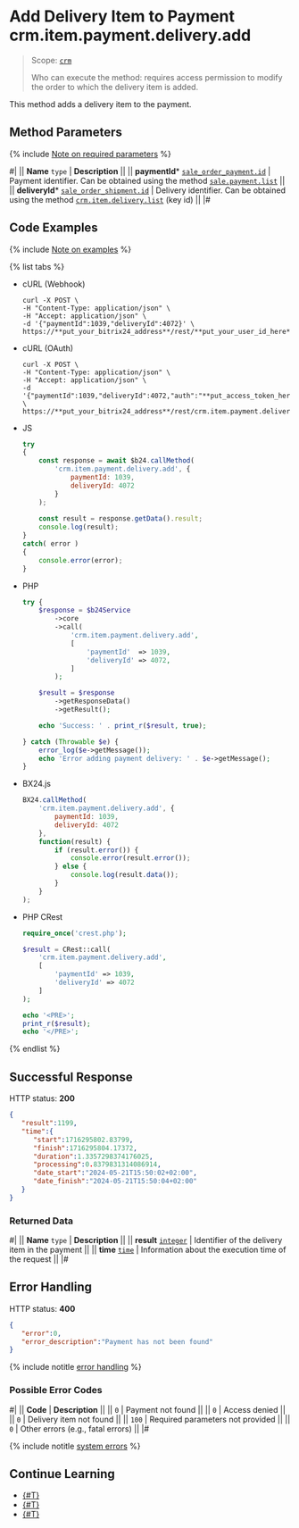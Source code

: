 # Add Delivery Item to Payment crm.item.payment.delivery.add

> Scope: [`crm`](../../../../scopes/permissions.md)
>
> Who can execute the method: requires access permission to modify the order to which the delivery item is added.

This method adds a delivery item to the payment.

## Method Parameters

{% include [Note on required parameters](../../../../../_includes/required.md) %}

#|
|| **Name**
`type` | **Description** ||
|| **paymentId***
[`sale_order_payment.id`](../../../../sale/data-types.md#sale_order_payment) | Payment identifier.
Can be obtained using the method [`sale.payment.list`](../../../../sale/payment/sale-payment-list.md) ||
|| **deliveryId***
[`sale_order_shipment.id`](../../../../sale/data-types.md#sale_order_shipment) | Delivery identifier.
Can be obtained using the method [`crm.item.delivery.list`](../../delivery/crm-item-delivery-list.md) (key id) ||
|#

## Code Examples

{% include [Note on examples](../../../../../_includes/examples.md) %}

{% list tabs %}

- cURL (Webhook)

    ```http
    curl -X POST \
    -H "Content-Type: application/json" \
    -H "Accept: application/json" \
    -d '{"paymentId":1039,"deliveryId":4072}' \
    https://**put_your_bitrix24_address**/rest/**put_your_user_id_here**/**put_your_webhook_here**/crm.item.payment.delivery.add
    ```

- cURL (OAuth)

    ```http
    curl -X POST \
    -H "Content-Type: application/json" \
    -H "Accept: application/json" \
    -d '{"paymentId":1039,"deliveryId":4072,"auth":"**put_access_token_here**"}' \
    https://**put_your_bitrix24_address**/rest/crm.item.payment.delivery.add
    ```

- JS

    ```js
    try
    {
    	const response = await $b24.callMethod(
    		'crm.item.payment.delivery.add', {
    			paymentId: 1039,
    			deliveryId: 4072
    		}
    	);
    	
    	const result = response.getData().result;
    	console.log(result);
    }
    catch( error )
    {
    	console.error(error);
    }
    ```

- PHP

    ```php
    try {
        $response = $b24Service
            ->core
            ->call(
                'crm.item.payment.delivery.add',
                [
                    'paymentId'  => 1039,
                    'deliveryId' => 4072,
                ]
            );
    
        $result = $response
            ->getResponseData()
            ->getResult();
    
        echo 'Success: ' . print_r($result, true);
    
    } catch (Throwable $e) {
        error_log($e->getMessage());
        echo 'Error adding payment delivery: ' . $e->getMessage();
    }
    ```

- BX24.js

    ```js
    BX24.callMethod(
        'crm.item.payment.delivery.add', {
            paymentId: 1039,
            deliveryId: 4072
        },
        function(result) {
            if (result.error()) {
                console.error(result.error());
            } else {
                console.log(result.data());
            }
        }
    );
    ```

- PHP CRest

    ```php
    require_once('crest.php');

    $result = CRest::call(
        'crm.item.payment.delivery.add',
        [
            'paymentId' => 1039,
            'deliveryId' => 4072
        ]
    );

    echo '<PRE>';
    print_r($result);
    echo '</PRE>';
    ```

{% endlist %}

## Successful Response

HTTP status: **200**

```json
{
   "result":1199,
   "time":{
      "start":1716295802.83799,
      "finish":1716295804.17372,
      "duration":1.3357298374176025,
      "processing":0.8379831314086914,
      "date_start":"2024-05-21T15:50:02+02:00",
      "date_finish":"2024-05-21T15:50:04+02:00"
   }
}
```

### Returned Data

#|
|| **Name**
`type` | **Description** ||
|| **result**
[`integer`](../../../../data-types.md) | Identifier of the delivery item in the payment ||
|| **time**
[`time`](../../../../data-types.md) | Information about the execution time of the request ||
|#

## Error Handling

HTTP status: **400**

```json
{
   "error":0,
   "error_description":"Payment has not been found"
}
```

{% include notitle [error handling](../../../../../_includes/error-info.md) %}

### Possible Error Codes

#|
|| **Code** | **Description** ||
|| `0` | Payment not found ||
|| `0` | Access denied ||
|| `0` | Delivery item not found ||
|| `100` | Required parameters not provided ||
|| `0` | Other errors (e.g., fatal errors) ||
|#

{% include notitle [system errors](../../../../../_includes/system-errors.md) %}

## Continue Learning

- [{#T}](./crm-item-payment-delivery-list.md)
- [{#T}](./crm-item-payment-delivery-delete.md)
- [{#T}](./crm-item-payment-delivery-set-delivery.md)